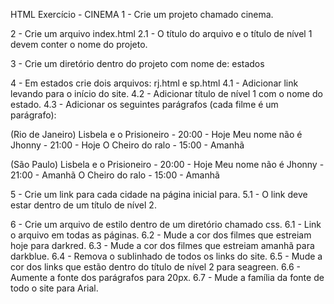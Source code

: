 HTML Exercício - CINEMA
1 - Crie um projeto chamado cinema.

2 - Crie um arquivo index.html
2.1 - O título do arquivo e o título de nível 1 devem conter o nome do projeto.

3 - Crie um diretório dentro do projeto com nome de: estados

4 - Em estados crie dois arquivos: rj.html e sp.html
4.1 - Adicionar link levando para o início do site.
4.2 - Adicionar título de nível 1 com o nome do estado.
4.3 - Adicionar os seguintes parágrafos (cada filme é um parágrafo):

(Rio de Janeiro)
Lisbela e o Prisioneiro - 20:00 - Hoje
Meu nome não é Jhonny - 21:00 - Hoje
O Cheiro do ralo - 15:00 - Amanhã

(São Paulo)
Lisbela e o Prisioneiro - 20:00 - Hoje
Meu nome não é Jhonny - 21:00 - Amanhã
O Cheiro do ralo - 15:00 - Amanhã

5 - Crie um link para cada cidade na página inicial para.
5.1 - O link deve estar dentro de um título de nível 2.

6 - Crie um arquivo de estilo dentro de um diretório chamado css.
6.1 - Link o arquivo em todas as páginas.
6.2 - Mude a cor dos filmes que estreiam hoje para darkred.
6.3 - Mude a cor dos filmes que estreiam amanhã para darkblue.
6.4 - Remova o sublinhado de todos os links do site.
6.5 - Mude a cor dos links que estão dentro do título de nível 2 para seagreen.
6.6 - Aumente a fonte dos parágrafos para 20px.
6.7 - Mude a família da fonte de todo o site para Arial.
